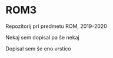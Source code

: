 # ROM3
Repozitorij pri predmetu ROM, 2019-2020

Nekaj sem dopisal pa še nekaj

Dopisal sem še eno vrstico

